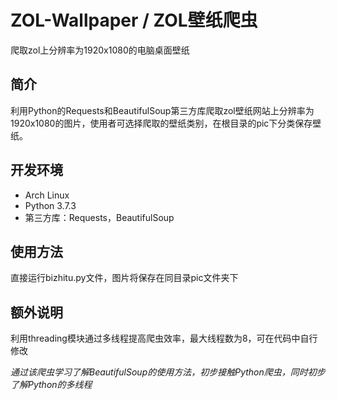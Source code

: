 # ZOL-Wallpaper / ZOL壁纸爬虫
爬取zol上分辨率为1920x1080的电脑桌面壁纸

## 简介
利用Python的Requests和BeautifulSoup第三方库爬取zol壁纸网站上分辨率为1920x1080的图片，使用者可选择爬取的壁纸类别，在根目录的pic下分类保存壁纸。

## 开发环境
- Arch Linux
- Python 3.7.3
- 第三方库：Requests，BeautifulSoup

## 使用方法
直接运行bizhitu.py文件，图片将保存在同目录pic文件夹下

## 额外说明
利用threading模块通过多线程提高爬虫效率，最大线程数为8，可在代码中自行修改

_通过该爬虫学习了解BeautifulSoup的使用方法，初步接触Python爬虫，同时初步了解Python的多线程_ 
